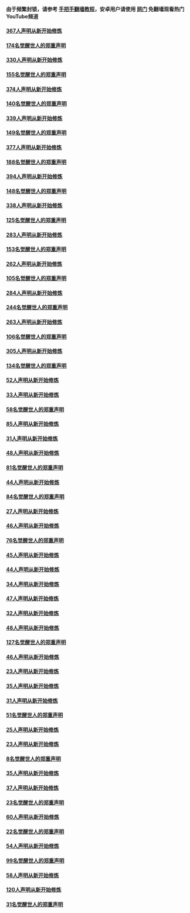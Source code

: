 #### 由于频繁封锁，请参考 [手把手翻墙教程](https://github.com/gfw-breaker/guides/wiki/)，安卓用户请使用 [网门](https://github.com/gfw-breaker/nogfw/blob/master/dl.md?t=06030801) 免翻墙观看热门YouTube频道 

#### [367人声明从新开始修炼](../pages/91/426421.md?t=06030801) 

#### [174名觉醒世人的郑重声明](../pages/91/426420.md?t=06030801) 

#### [330人声明从新开始修炼](../pages/91/426139.md?t=06030801) 

#### [155名觉醒世人的郑重声明](../pages/91/426138.md?t=06030801) 

#### [374人声明从新开始修炼](../pages/91/425811.md?t=06030801) 

#### [140名觉醒世人的郑重声明](../pages/91/425810.md?t=06030801) 

#### [339人声明从新开始修炼](../pages/91/425690.md?t=06030801) 

#### [149名觉醒世人的郑重声明](../pages/91/425689.md?t=06030801) 

#### [377人声明从新开始修炼](../pages/91/424867.md?t=06030801) 

#### [188名觉醒世人的郑重声明](../pages/91/424866.md?t=06030801) 

#### [394人声明从新开始修炼](../pages/91/423914.md?t=06030801) 

#### [148名觉醒世人的郑重声明](../pages/91/423913.md?t=06030801) 

#### [338人声明从新开始修炼](../pages/91/423540.md?t=06030801) 

#### [125名觉醒世人的郑重声明](../pages/91/423539.md?t=06030801) 

#### [283人声明从新开始修炼](../pages/91/423296.md?t=06030801) 

#### [153名觉醒世人的郑重声明](../pages/91/423295.md?t=06030801) 

#### [262人声明从新开始修炼](../pages/91/423004.md?t=06030801) 

#### [105名觉醒世人的郑重声明](../pages/91/423003.md?t=06030801) 

#### [284人声明从新开始修炼](../pages/91/422707.md?t=06030801) 

#### [244名觉醒世人的郑重声明](../pages/91/422706.md?t=06030801) 

#### [263人声明从新开始修炼](../pages/91/422553.md?t=06030801) 

#### [106名觉醒世人的郑重声明](../pages/91/422552.md?t=06030801) 

#### [305人声明从新开始修炼](../pages/91/422153.md?t=06030801) 

#### [134名觉醒世人的郑重声明](../pages/91/422152.md?t=06030801) 

#### [52人声明从新开始修炼](../pages/91/421846.md?t=06030801) 

#### [33人声明从新开始修炼](../pages/91/421804.md?t=06030801) 

#### [58名觉醒世人的郑重声明](../pages/91/421845.md?t=06030801) 

#### [85人声明从新开始修炼](../pages/91/421769.md?t=06030801) 

#### [31人声明从新开始修炼](../pages/91/421763.md?t=06030801) 

#### [48人声明从新开始修炼](../pages/91/421605.md?t=06030801) 

#### [81名觉醒世人的郑重声明](../pages/91/421656.md?t=06030801) 

#### [44人声明从新开始修炼](../pages/91/421544.md?t=06030801) 

#### [84名觉醒世人的郑重声明](../pages/91/421543.md?t=06030801) 

#### [27人声明从新开始修炼](../pages/91/421465.md?t=06030801) 

#### [46人声明从新开始修炼](../pages/91/421454.md?t=06030801) 

#### [76名觉醒世人的郑重声明](../pages/91/421453.md?t=06030801) 

#### [45人声明从新开始修炼](../pages/91/421452.md?t=06030801) 

#### [44人声明从新开始修炼](../pages/91/421422.md?t=06030801) 

#### [34人声明从新开始修炼](../pages/91/421322.md?t=06030801) 

#### [47人声明从新开始修炼](../pages/91/421264.md?t=06030801) 

#### [32人声明从新开始修炼](../pages/91/421225.md?t=06030801) 

#### [48人声明从新开始修炼](../pages/91/421202.md?t=06030801) 

#### [127名觉醒世人的郑重声明](../pages/91/421224.md?t=06030801) 

#### [46人声明从新开始修炼](../pages/91/421203.md?t=06030801) 

#### [23人声明从新开始修炼](../pages/91/421138.md?t=06030801) 

#### [35人声明从新开始修炼](../pages/91/421122.md?t=06030801) 

#### [31人声明从新开始修炼](../pages/91/421081.md?t=06030801) 

#### [51名觉醒世人的郑重声明](../pages/91/421080.md?t=06030801) 

#### [25人声明从新开始修炼](../pages/91/421020.md?t=06030801) 

#### [23人声明从新开始修炼](../pages/91/420884.md?t=06030801) 

#### [8名觉醒世人的郑重声明](../pages/91/420883.md?t=06030801) 

#### [35人声明从新开始修炼](../pages/91/420809.md?t=06030801) 

#### [37人声明从新开始修炼](../pages/91/420766.md?t=06030801) 

#### [23名觉醒世人的郑重声明](../pages/91/420765.md?t=06030801) 

#### [60人声明从新开始修炼](../pages/91/420727.md?t=06030801) 

#### [22名觉醒世人的郑重声明](../pages/91/420726.md?t=06030801) 

#### [54人声明从新开始修炼](../pages/91/420529.md?t=06030801) 

#### [99名觉醒世人的郑重声明](../pages/91/420528.md?t=06030801) 

#### [58人声明从新开始修炼](../pages/91/420198.md?t=06030801) 

#### [120人声明从新开始修炼](../pages/91/420141.md?t=06030801) 

#### [31名觉醒世人的郑重声明](../pages/91/420197.md?t=06030801) 

